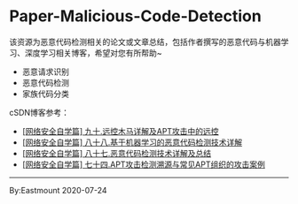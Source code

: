 # Paper-Malicious-Code-Detection
该资源为恶意代码检测相关的论文或文章总结，包括作者撰写的恶意代码与机器学习、深度学习相关博客，希望对您有所帮助~

- 恶意请求识别
- 恶意代码检测
- 家族代码分类


cSDN博客参考：
- [[网络安全自学篇] 九十.远控木马详解及APT攻击中的远控](https://blog.csdn.net/Eastmount/article/details/107449094)
- [[网络安全自学篇] 八十八.基于机器学习的恶意代码检测技术详解](https://blog.csdn.net/Eastmount/article/details/107420755)
- [[网络安全自学篇] 八十七.恶意代码检测技术详解及总结](https://blog.csdn.net/Eastmount/article/details/106975996)
- [[网络安全自学篇] 七十四.APT攻击检测溯源与常见APT组织的攻击案例](https://blog.csdn.net/Eastmount/article/details/106009460)


---

By:Eastmount 2020-07-24
